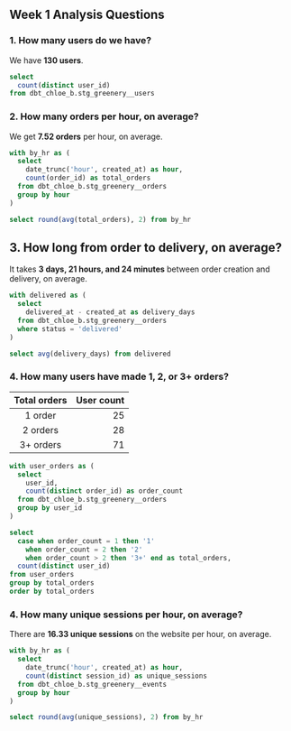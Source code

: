 ## Week 1 Analysis Questions

### 1. How many users do we have?
We have **130 users**.

```sql
select 
  count(distinct user_id)
from dbt_chloe_b.stg_greenery__users
```


### 2. How many orders per hour, on average?
We get **7.52 orders** per hour, on average.

```sql
with by_hr as (
  select
    date_trunc('hour', created_at) as hour,
    count(order_id) as total_orders
  from dbt_chloe_b.stg_greenery__orders
  group by hour
)

select round(avg(total_orders), 2) from by_hr
```

## 3. How long from order to delivery, on average?
It takes **3 days, 21 hours, and 24 minutes** between order creation and delivery, on average.

```sql
with delivered as (
  select
    delivered_at - created_at as delivery_days
  from dbt_chloe_b.stg_greenery__orders
  where status = 'delivered'
)

select avg(delivery_days) from delivered
```

### 4. How many users have made 1, 2, or 3+ orders?
| Total orders | User count |
|:------------:|-----------:|
|1 order|25|
|2 orders|28|
|3+ orders|71|

```sql
with user_orders as (
  select
    user_id,
    count(distinct order_id) as order_count
  from dbt_chloe_b.stg_greenery__orders
  group by user_id
)

select 
  case when order_count = 1 then '1'
    when order_count = 2 then '2'
    when order_count > 2 then '3+' end as total_orders,
  count(distinct user_id)
from user_orders
group by total_orders
order by total_orders
```

### 4. How many unique sessions per hour, on average?
There are **16.33 unique sessions** on the website per hour, on average.

```sql
with by_hr as (
  select
    date_trunc('hour', created_at) as hour,
    count(distinct session_id) as unique_sessions
  from dbt_chloe_b.stg_greenery__events
  group by hour
)

select round(avg(unique_sessions), 2) from by_hr
```
